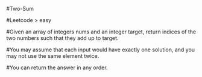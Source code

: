 #Two-Sum

#Leetcode > easy

#Given an array of integers nums and an integer target, return indices of the two numbers such that they add up to target.

#You may assume that each input would have exactly one solution, and you may not use the same element twice.

#You can return the answer in any order.
